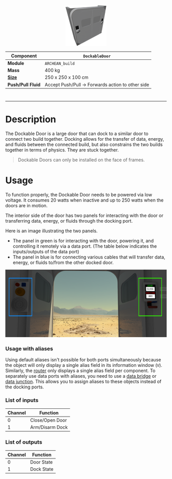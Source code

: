 <p align="center">
  <img src="DockableDoor.png" />
</p>

|Component|`DockableDoor`|
|---|---|
|**Module**|`ARCHEAN_build`|
|**Mass**|400 kg|
|[**Size**](# "Based on the component's occupancy in a fixed 25cm grid.")|250 x 250 x 100 cm|
|**Push/Pull Fluid**|Accept Push/Pull -> Forwards action to other side|
#
---

# Description
The Dockable Door is a large door that can dock to a similar door to connect two build together. Docking allows for the transfer of data, energy, and fluids between the connected build, but also constrains the two builds together in terms of physics. They are stuck together.

>Dockable Doors can only be installed on the face of frames.

# Usage
To function properly, the Dockable Door needs to be powered via low voltage. It consumes 20 watts when inactive and up to 250 watts when the doors are in motion.

The interior side of the door has two panels for interacting with the door or transferring data, energy, or fluids through the docking port.

Here is an image illustrating the two panels.
- The panel in green is for interacting with the door, powering it, and controlling it remotely via a data port. (The table below indicates the inputs/outputs of the data port)
- The panel in blue is for connecting various cables that will transfer data, energy, or fluids to/from the other docked door.

![DockableDoorDemo](DockableDoorExample.png)

### Usage with aliases
Using default aliases isn't possible for both ports simultaneously because the object will only display a single alias field in its information window (`V`). Similarly, the [router](../computers/Router.md) only displays a single alias field per component.
To separately use data ports with aliases, you need to use a [data bridge](../computers/DataBridge.md) or [data junction](../computers/DataJunction.md). This allows you to assign aliases to these objects instead of the docking ports.

### List of inputs
|Channel|Function|
|---|---|
|0|Close/Open Door|
|1|Arm/Disarm Dock|

### List of outputs
|Channel|Function|
|---|---|
|0|Door State|
|1|Dock State|
